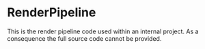 # RenderPipeline
This is the render pipeline code used within an internal project. As a consequence the full source code cannot be provided.
